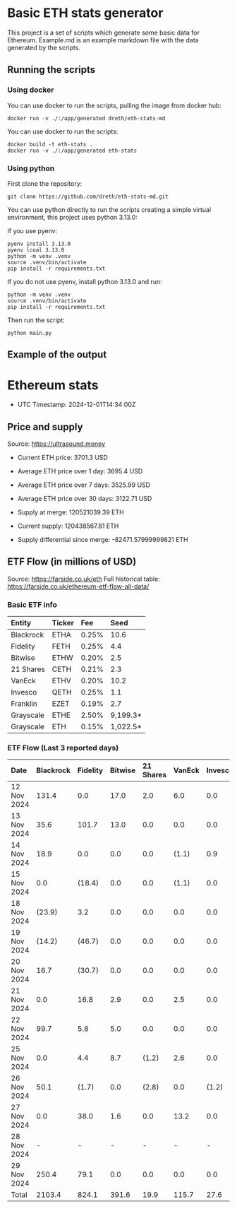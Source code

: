# Basic ETH stats generator

This project is a set of scripts which generate some basic data for Ethereum. Example.md is an example markdown file with the data generated by the scripts.

## Running the scripts

### Using docker

You can use docker to run the scripts, pulling the image from docker hub:

```shell
docker run -v ./:/app/generated dreth/eth-stats-md
```

You can use docker to run the scripts:

```shell
docker build -t eth-stats .
docker run -v ./:/app/generated eth-stats
```

### Using python

First clone the repository:

```shell
git clone https://github.com/dreth/eth-stats-md.git
```

You can use python directly to run the scripts creating a simple virtual environment, this project uses python 3.13.0:

If you use pyenv:

```shell
pyenv install 3.13.0
pyenv lcoal 3.13.0
python -m venv .venv
source .venv/bin/activate
pip install -r requirements.txt
```

If you do not use pyenv, install python 3.13.0 and run:

```shell
python -m venv .venv
source .venv/bin/activate
pip install -r requirements.txt
```

Then run the script:

```shell
python main.py
```

## Example of the output


# Ethereum stats

- UTC Timestamp: 2024-12-01T14:34:00Z

## Price and supply

Source: https://ultrasound.money

- Current ETH price: 3701.3 USD
- Average ETH price over 1 day: 3695.4 USD
- Average ETH price over 7 days: 3525.99 USD
- Average ETH price over 30 days: 3122.71 USD

- Supply at merge: 120521039.39 ETH
- Current supply: 120438567.81 ETH
- Supply differential since merge: -82471.57999999821 ETH

## ETF Flow (in millions of USD)

Source: https://farside.co.uk/eth
Full historical table: https://farside.co.uk/ethereum-etf-flow-all-data/

### Basic ETF info

| Entity    | Ticker   | Fee   | Seed     |
|:----------|:---------|:------|:---------|
| Blackrock | ETHA     | 0.25% | 10.6     |
| Fidelity  | FETH     | 0.25% | 4.4      |
| Bitwise   | ETHW     | 0.20% | 2.5      |
| 21 Shares | CETH     | 0.21% | 2.3      |
| VanEck    | ETHV     | 0.20% | 10.2     |
| Invesco   | QETH     | 0.25% | 1.1      |
| Franklin  | EZET     | 0.19% | 2.7      |
| Grayscale | ETHE     | 2.50% | 9,199.3* |
| Grayscale | ETH      | 0.15% | 1,022.5* |

### ETF Flow (Last 3 reported days)

| Date        | Blackrock   | Fidelity   | Bitwise   | 21 Shares   | VanEck   | Invesco   | Franklin   | Grayscale   | Grayscale   | Total   |
|:------------|:------------|:-----------|:----------|:------------|:---------|:----------|:-----------|:------------|:------------|:--------|
| 12 Nov 2024 | 131.4       | 0.0        | 17.0      | 2.0         | 6.0      | 0.0       | 0.0        | (33.2)      | 12.7        | 135.9   |
| 13 Nov 2024 | 35.6        | 101.7      | 13.0      | 0.0         | 0.0      | 0.0       | 0.0        | (5.6)       | 2.2         | 146.9   |
| 14 Nov 2024 | 18.9        | 0.0        | 0.0       | 0.0         | (1.1)    | 0.9       | 0.0        | (21.9)      | 0.0         | (3.2)   |
| 15 Nov 2024 | 0.0         | (18.4)     | 0.0       | 0.0         | (1.1)    | 0.0       | 0.0        | (40.3)      | 0.0         | (59.8)  |
| 18 Nov 2024 | (23.9)      | 3.2        | 0.0       | 0.0         | 0.0      | 0.0       | 0.0        | (13.3)      | (5.1)       | (39.1)  |
| 19 Nov 2024 | (14.2)      | (46.7)     | 0.0       | 0.0         | 0.0      | 0.0       | 0.0        | (20.4)      | 0.0         | (81.3)  |
| 20 Nov 2024 | 16.7        | (30.7)     | 0.0       | 0.0         | 0.0      | 0.0       | 0.0        | (16.3)      | -           | (30.3)  |
| 21 Nov 2024 | 0.0         | 16.8       | 2.9       | 0.0         | 2.5      | 0.0       | 0.0        | (27.1)      | (4.1)       | (9.0)   |
| 22 Nov 2024 | 99.7        | 5.8        | 5.0       | 0.0         | 0.0      | 0.0       | 0.0        | (18.6)      | (0.6)       | 91.3    |
| 25 Nov 2024 | 0.0         | 4.4        | 8.7       | (1.2)       | 2.6      | 0.0       | 0.0        | (7.6)       | (4.0)       | 2.9     |
| 26 Nov 2024 | 50.1        | (1.7)      | 0.0       | (2.8)       | 0.0      | (1.2)     | 0.0        | (20.1)      | 16.3        | 40.6    |
| 27 Nov 2024 | 0.0         | 38.0       | 1.6       | 0.0         | 13.2     | 0.0       | 0.0        | 0.0         | 37.3        | 90.1    |
| 28 Nov 2024 | -           | -          | -         | -           | -        | -         | -          | -           | -           | 0.0     |
| 29 Nov 2024 | 250.4       | 79.1       | 0.0       | 0.0         | 0.0      | 0.0       | 0.0        | 0.0         | 3.4         | 332.9   |
| Total       | 2103.4      | 824.1      | 391.6     | 19.9        | 115.7    | 27.6      | 37.1       | (3,365.8)   | 423.2       | 576.8   |
    
